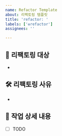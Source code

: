 ```yaml
---
name: Refactor Template
about: 리팩토링 템플릿
title: 'refactor: '
labels: ['♻️refactor']
assignees: ''

---
```


## 📌 리팩토링 대상
<!-- 어떤 기능/모듈을 리팩토링했는지 명확히 작성해주세요 -->

- 


## 🛠️ 리팩토링 사유
<!-- 리팩토링을 하게 된 배경이나 필요성을 간단히 설명해주세요 -->

- 


## 📝 작업 상세 내용
<!-- 주요 변경 사항을 정리해주세요 -->
- [ ] TODO
